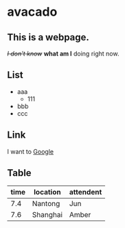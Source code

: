 # avacado
## This is a webpage.
<s><i>I don't know</i></s> <b>what am I</b> doing right now.

## List
- aaa
    - 111
- bbb
- ccc


## Link
I want to [Google](www.baidu.com)



## Table
| time | location | attendent |
| ---- | -------- | --------- |
| 7.4  | Nantong  | Jun       |
| 7.6  | Shanghai | Amber     |

